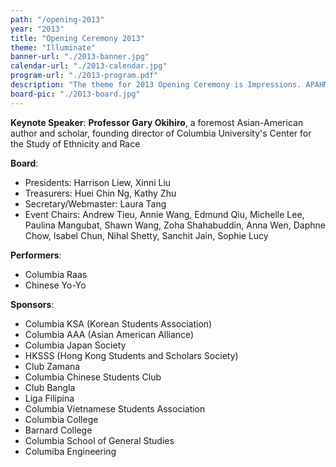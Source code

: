 ```yaml
---
path: "/opening-2013"
year: "2013"
title: "Opening Ceremony 2013"
theme: "Illuminate"
banner-url: "./2013-banner.jpg"
calendar-url: "./2013-calendar.jpg"
program-url: "./2013-program.pdf"
description: "The theme for 2013 Opening Ceremony is Impressions. APAHM would like to challenge pre-existing stereotypes (or first impressions) about Asian Americans. APAHM 2013 is all about defying expectations, bringing a different image and exploring Asian American heritage and its meaning in new, unexpected ways."
board-pic: "./2013-board.jpg"
---
```


**Keynote Speaker**: **Professor Gary Okihiro**, a foremost Asian-American author and scholar, founding director of Columbia University's Center for the Study of Ethnicity and Race

**Board**:

* Presidents: Harrison Liew, Xinni Liu
* Treasurers: Huei Chin Ng, Kathy Zhu
* Secretary/Webmaster: Laura Tang
* Event Chairs: Andrew Tieu, Annie Wang, Edmund Qiu, Michelle Lee, Paulina Mangubat, Shawn Wang, Zoha Shahabuddin, Anna Wen, Daphne Chow, Isabel Chun, Nihal Shetty, Sanchit Jain, Sophie Lucy

**Performers**:

* Columbia Raas
* Chinese Yo-Yo

**Sponsors**:

* Columbia KSA (Korean Students Association)
* Columbia AAA (Asian American Alliance)
* Columbia Japan Society
* HKSSS (Hong Kong Students and Scholars Society)
* Club Zamana
* Columbia Chinese Students Club
* Club Bangla
* Liga Filipina
* Columbia Vietnamese Students Association
* Columbia College
* Barnard College
* Columbia School of General Studies
* Columiba Engineering
